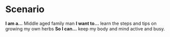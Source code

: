 # Scenario

**I am a…** Middle aged family man
**I want to…** learn the steps and tips on growing my own herbs
**So I can…** keep my body and mind active and busy. 